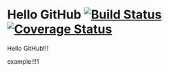 # Hello GitHub [![Build Status](https://travis-ci.org/yangwei71/helloworld.svg?branch=master)](https://travis-ci.org/yangwei71/helloworld) [![Coverage Status](https://coveralls.io/repos/github/yangwei71/helloworld/badge.svg)](https://coveralls.io/github/yangwei71/helloworld)

Hello GitHub!!!

example!!!1
